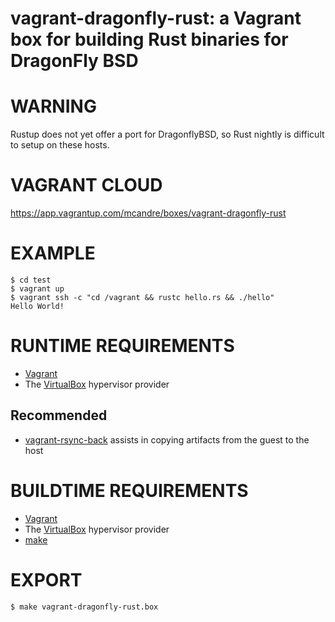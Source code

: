 # vagrant-dragonfly-rust: a Vagrant box for building Rust binaries for DragonFly BSD

# WARNING

Rustup does not yet offer a port for DragonflyBSD, so Rust nightly is difficult to setup on these hosts.

# VAGRANT CLOUD

https://app.vagrantup.com/mcandre/boxes/vagrant-dragonfly-rust

# EXAMPLE

```console
$ cd test
$ vagrant up
$ vagrant ssh -c "cd /vagrant && rustc hello.rs && ./hello"
Hello World!
```

# RUNTIME REQUIREMENTS

* [Vagrant](https://www.vagrantup.com)
* The [VirtualBox](https://www.virtualbox.org) hypervisor provider

## Recommended

* [vagrant-rsync-back](https://github.com/smerrill/vagrant-rsync-back) assists in copying artifacts from the guest to the host

# BUILDTIME REQUIREMENTS

* [Vagrant](https://www.vagrantup.com)
* The [VirtualBox](https://www.virtualbox.org) hypervisor provider
* [make](https://www.gnu.org/software/make/)

# EXPORT

```console
$ make vagrant-dragonfly-rust.box
```
